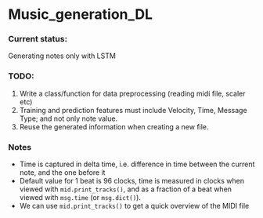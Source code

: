 # Music_generation_DL

### Current status:
Generating notes only with LSTM


### TODO:

1. Write a class/function for data preprocessing (reading midi file, scaler etc)
2. Training and prediction features must include Velocity, Time, Message Type; and not only note value.
3. Reuse the generated information when creating a new file.


### Notes
- Time is captured in delta time, i.e. difference in time between the current note, and the one before it
- Default value for 1 beat is 96 clocks, time is measured in clocks when viewed with `mid.print_tracks()`, and as a fraction of a beat when viewed with `msg.time` (or `msg.dict()`).
- We can use `mid.print_tracks()` to get a quick overview of the MIDI file
